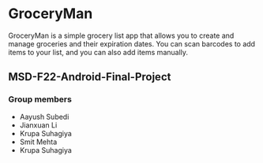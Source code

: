 # GroceryMan
GroceryMan is a simple grocery list app that allows you to create and manage groceries and their expiration dates. 
You can scan barcodes to add items to your list, and you can also add items manually.

## MSD-F22-Android-Final-Project

### Group members

* Aayush Subedi
* Jianxuan Li
* Krupa Suhagiya
* Smit Mehta
* Krupa Suhagiya
